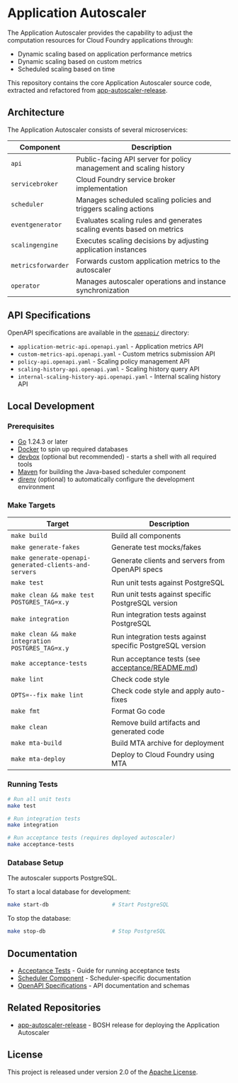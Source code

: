 # Application Autoscaler

The Application Autoscaler provides the capability to adjust the computation resources for Cloud Foundry applications through:

* Dynamic scaling based on application performance metrics
* Dynamic scaling based on custom metrics
* Scheduled scaling based on time

This repository contains the core Application Autoscaler source code, extracted and refactored from [app-autoscaler-release](https://github.com/cloudfoundry/app-autoscaler-release).

## Architecture

The Application Autoscaler consists of several microservices:

| Component         | Description                                                                 |
|-------------------|-----------------------------------------------------------------------------|
| `api`             | Public-facing API server for policy management and scaling history          |
| `servicebroker`   | Cloud Foundry service broker implementation                                 |
| `scheduler`       | Manages scheduled scaling policies and triggers scaling actions             |
| `eventgenerator`  | Evaluates scaling rules and generates scaling events based on metrics       |
| `scalingengine`   | Executes scaling decisions by adjusting application instances               |
| `metricsforwarder`| Forwards custom application metrics to the autoscaler                       |
| `operator`        | Manages autoscaler operations and instance synchronization                  |

## API Specifications

OpenAPI specifications are available in the [`openapi/`](./openapi/) directory:

* `application-metric-api.openapi.yaml` - Application metrics API
* `custom-metrics-api.openapi.yaml` - Custom metrics submission API
* `policy-api.openapi.yaml` - Scaling policy management API
* `scaling-history-api.openapi.yaml` - Scaling history query API
* `internal-scaling-history-api.openapi.yaml` - Internal scaling history API

## Local Development

### Prerequisites

* [Go](https://golang.org/) 1.24.3 or later
* [Docker](https://www.docker.com/products/docker-desktop/) to spin up required databases
* [devbox](https://github.com/jetify-com/devbox) (optional but recommended) - starts a shell with all required tools
* [Maven](https://maven.apache.org/) for building the Java-based scheduler component
* [direnv](https://direnv.net/) (optional) to automatically configure the development environment

### Make Targets

| Target                                                                | Description                                                                |
|-----------------------------------------------------------------------|----------------------------------------------------------------------------|
| `make build`                                                          | Build all components                                                       |
| `make generate-fakes`                                                 | Generate test mocks/fakes                                                  |
| `make generate-openapi-generated-clients-and-servers`                 | Generate clients and servers from OpenAPI specs                            |
| `make test`                                                           | Run unit tests against PostgreSQL                                          |
| `make clean && make test POSTGRES_TAG=x.y`                            | Run unit tests against specific PostgreSQL version                         |
| `make integration`                                                    | Run integration tests against PostgreSQL                                   |
| `make clean && make integration POSTGRES_TAG=x.y`                     | Run integration tests against specific PostgreSQL version                  |
| `make acceptance-tests`                                               | Run acceptance tests (see [acceptance/README.md](acceptance/README.md))    |
| `make lint`                                                           | Check code style                                                           |
| `OPTS=--fix make lint`                                                | Check code style and apply auto-fixes                                      |
| `make fmt`                                                            | Format Go code                                                             |
| `make clean`                                                          | Remove build artifacts and generated code                                  |
| `make mta-build`                                                      | Build MTA archive for deployment                                           |
| `make mta-deploy`                                                     | Deploy to Cloud Foundry using MTA                                          |


### Running Tests

```bash
# Run all unit tests
make test

# Run integration tests
make integration

# Run acceptance tests (requires deployed autoscaler)
make acceptance-tests
```

### Database Setup

The autoscaler supports PostgreSQL.

To start a local database for development:

```bash
make start-db                    # Start PostgreSQL
```

To stop the database:

```bash
make stop-db                     # Stop PostgreSQL
```

## Documentation

* [Acceptance Tests](acceptance/README.md) - Guide for running acceptance tests
* [Scheduler Component](scheduler/README.md) - Scheduler-specific documentation
* [OpenAPI Specifications](openapi/) - API documentation and schemas

## Related Repositories

* [app-autoscaler-release](https://github.com/cloudfoundry/app-autoscaler-release) - BOSH release for deploying the Application Autoscaler

## License

This project is released under version 2.0 of the [Apache License](LICENSE).
